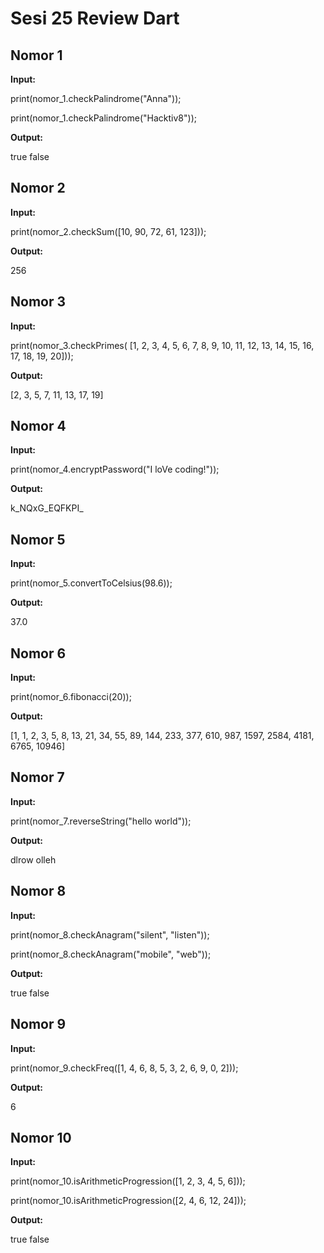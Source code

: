 # Sesi 25 Review Dart

## Nomor 1

**Input:**

print(nomor_1.checkPalindrome("Anna"));

print(nomor_1.checkPalindrome("Hacktiv8"));

**Output:**

true
false

## Nomor 2

**Input:**

print(nomor_2.checkSum([10, 90, 72, 61, 123]));

**Output:**

256

## Nomor 3

**Input:**

print(nomor_3.checkPrimes(
[1, 2, 3, 4, 5, 6, 7, 8, 9, 10, 11, 12, 13, 14, 15, 16, 17, 18, 19, 20]));

**Output:**

[2, 3, 5, 7, 11, 13, 17, 19]

## Nomor 4

**Input:**

print(nomor_4.encryptPassword("I loVe coding!"));

**Output:**

k_NQxG_EQFKPI_

## Nomor 5

**Input:**

print(nomor_5.convertToCelsius(98.6));

**Output:**

37.0

## Nomor 6

**Input:**

print(nomor_6.fibonacci(20));

**Output:**

[1, 1, 2, 3, 5, 8, 13, 21, 34, 55, 89, 144, 233, 377, 610, 987, 1597, 2584, 4181, 6765, 10946]

## Nomor 7

**Input:**

print(nomor_7.reverseString("hello world"));

**Output:**

dlrow olleh

## Nomor 8

**Input:**

print(nomor_8.checkAnagram("silent", "listen"));

print(nomor_8.checkAnagram("mobile", "web"));

**Output:**

true
false

## Nomor 9

**Input:**

print(nomor_9.checkFreq([1, 4, 6, 8, 5, 3, 2, 6, 9, 0, 2]));

**Output:**

6

## Nomor 10

**Input:**

print(nomor_10.isArithmeticProgression([1, 2, 3, 4, 5, 6]));

print(nomor_10.isArithmeticProgression([2, 4, 6, 12, 24]));

**Output:**

true
false
